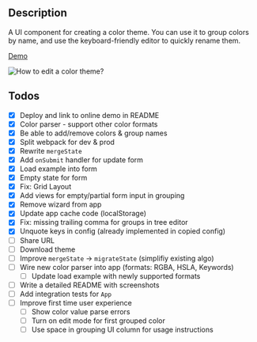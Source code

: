 ## Description

A UI component for creating a color theme. You can use it to group colors by name, and use the keyboard-friendly editor to quickly rename them.

[Demo](https://melted-powder.surge.sh/)

![How to edit a color theme?](assets/howto-edit-color-theme.gif)

## Todos

- [x] Deploy and link to online demo in README
- [x] Color parser - support other color formats
- [x] Be able to add/remove colors & group names
- [x] Split webpack for dev & prod
- [x] Rewrite `mergeState`
- [x] Add `onSubmit` handler for update form
- [x] Load example into form
- [x] Empty state for form
- [x] Fix: Grid Layout
- [x] Add views for empty/partial form input in grouping
- [x] Remove wizard from app
- [x] Update app cache code (localStorage)
- [x] Fix: missing trailing comma for groups in tree editor
- [x] Unquote keys in config (already implemented in copied config)
- [ ] Share URL
- [ ] Download theme
- [ ] Improve `mergeState` -> `migrateState` (simplifiy existing algo)
- [ ] Wire new color parser into app (formats: RGBA, HSLA, Keywords)
  - [ ] Update load example with newly supported formats
- [ ] Write a detailed README with screenshots
- [ ] Add integration tests for `App`
- [ ] Improve first time user experience
  - [ ] Show color value parse errors
  - [ ] Turn on edit mode for first grouped color
  - [ ] Use space in grouping UI column for usage instructions
